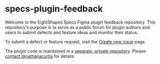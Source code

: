 # specs-plugin-feedback

Welcome to the EightShapes Specs Figma plugin feedback repository. This repository's purpose is to serve as a public forum for plugin authors and users to submit defects and feature ideas and monitor their status.

To submit a defect or feature request, visit the [Create new issue](https://github.com/EightShapes/specs-plugin-feedback/issues/new/choose) page.

The plugin code is maintained in a [separate, private repository](https://github.com/EightShapes/esds-specs). Please [contact @nathanacurtis](https://github.com/nathanacurtis) for details.
